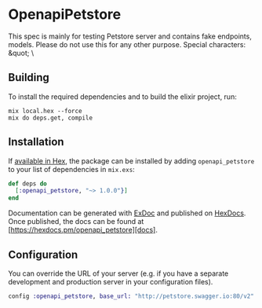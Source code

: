 # OpenapiPetstore

This spec is mainly for testing Petstore server and contains fake endpoints, models. Please do not use this for any other purpose. Special characters: \&quot; \\

## Building

To install the required dependencies and to build the elixir project, run:

```console
mix local.hex --force
mix do deps.get, compile
```

## Installation

If [available in Hex][], the package can be installed by adding `openapi_petstore` to your list of dependencies in `mix.exs`:

```elixir
def deps do
  [:openapi_petstore, "~> 1.0.0"}]
end
```

Documentation can be generated with [ExDoc][] and published on [HexDocs][]. Once published, the docs can
be found at [https://hexdocs.pm/openapi_petstore][docs].

## Configuration

You can override the URL of your server (e.g. if you have a separate development and production server in your
configuration files).

```elixir
config :openapi_petstore, base_url: "http://petstore.swagger.io:80/v2"
```

[exdoc]: https://github.com/elixir-lang/ex_doc
[hexdocs]: https://hexdocs.pm
[available in hex]: https://hex.pm/docs/publish
[docs]: https://hexdocs.pm/openapi_petstore
